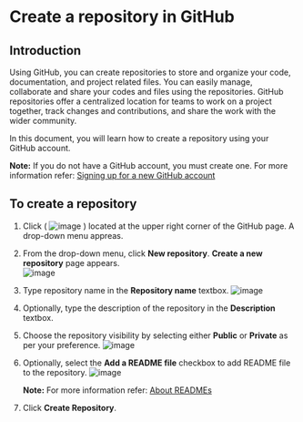 # Create a repository in GitHub 

## Introduction  

Using GitHub, you can create repositories to store and organize your code, documentation, and project related files. You can easily manage, collaborate and share your codes and files using the repositories. GitHub repositories offer a centralized location for teams to work on a project together, track changes and contributions, and share the work with the wider community.

In this document, you will learn how to create a repository using your GitHub account.

**Note:** If you do not have a GitHub account, you must create one. For more information refer: [Signing up for a new GitHub account](https://docs.github.com/en/get-started/signing-up-for-github/signing-up-for-a-new-github-account)


## To create a repository 

1.	Click ( ![image](https://github.com/vishnudasTW/Create-a-repository-in-GitHub-/assets/92569350/6198f072-a9ff-4c12-9754-a07036538e55)
 ) located at the upper right corner of the GitHub page. A drop-down menu appreas. 
2.	From the drop-down menu, click **New repository**. **Create a new repository** page appears.      
  ![image](https://github.com/vishnudasTW/Create-a-repository-in-GitHub-/assets/92569350/5d94e205-cfdc-48aa-bc00-3c3715bbcec6)

3.	Type repository name in the **Repository name** textbox. 
   ![image](https://github.com/vishnudasTW/Create-a-repository-in-GitHub-/assets/92569350/75d0228b-0dca-4984-9474-16b04406dd87)

4.	Optionally, type the description of the repository in the **Description** textbox. 
5.	Choose the repository visibility by selecting either **Public** or **Private** as per your preference. 
    ![image](https://github.com/vishnudasTW/Create-a-repository-in-GitHub-/assets/92569350/69c3a97e-7f73-4c1c-b9a2-9c5a57a75239)

6.	Optionally, select the **Add a README file** checkbox to add README file to the repository. 
    ![image](https://github.com/vishnudasTW/Create-a-repository-in-GitHub-/assets/92569350/d234976c-ab41-4739-9fb1-8ee5d3e5db57)
	  
    
    **Note:**  For more information refer: [About READMEs](https://docs.github.com/en/repositories/managing-your-repositorys-settings-and-features/customizing-your-repository/about-readmes)

7.	Click **Create Repository**. 

